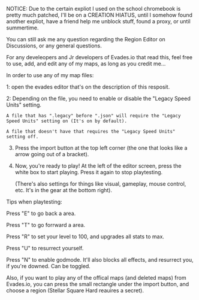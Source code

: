 NOTICE: Due to the certain expliot I used on the school chromebook is pretty much patched, I'll be on a CREATION HIATUS, until I somehow found another expliot, have a friend help me unblock stuff, found a proxy, or until summertime.

You can still ask me any question regarding the Region Editor on Discussions, or any general questions.


For any develeopers and Jr developers of Evades.io that read this, feel free to use, add, and edit any of my maps, as long as you credit me...


In order to use any of my map files:

1: open the evades editor that's on the description of this resposit.

2: Depending on the file, you need to enable or disable the "Legacy Speed Units" setting.

    A file that has ".legacy" before ".json" will require the "Legacy Speed Units" setting on (It's on by default).

    A file that doesn't have that requires the "Legacy Speed Units" setting off.

3. Press the import button at the top left corner (the one that looks like a arrow going out of a bracket).

4. Now, you're ready to play! At the left of the editor screen, press the white box to start playing. Press it again to stop playtesting.

   (There's also settings for things like visual, gameplay, mouse control, etc. It's in the gear at the bottom right).


Tips when playtesting:

Press "E" to go back a area.

Press "T" to go forrward a area.

Press "R" to set your level to 100, and upgrades all stats to max.

Press "U" to resurrect yourself.

Press "N" to enable godmode. It'll also blocks all effects, and resurrect you, if you're downed. Can be toggled.



Also, if you want to play any of the offical maps (and deleted maps) from Evades.io, you can press the small rectangle under the import button, and choose a region (Stellar Square Hard reauires a secret).




